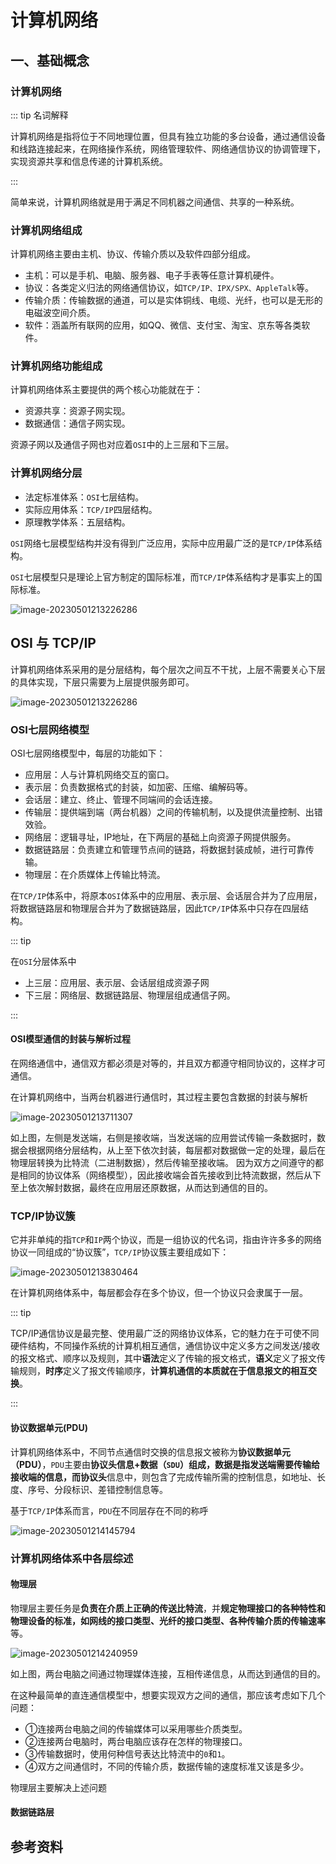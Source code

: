 # 计算机网络

## 一、基础概念

### 计算机网络

::: tip 名词解释

计算机网络是指将位于不同地理位置，但具有独立功能的多台设备，通过通信设备和线路连接起来，在网络操作系统，网络管理软件、网络通信协议的协调管理下，实现资源共享和信息传递的计算机系统。

:::

简单来说，计算机网络就是用于满足不同机器之间通信、共享的一种系统。

### 计算机网络组成

计算机网络主要由主机、协议、传输介质以及软件四部分组成。

- 主机：可以是手机、电脑、服务器、电子手表等任意计算机硬件。
- 协议：各类定义归法的网络通信协议，如`TCP/IP、IPX/SPX、AppleTalk`等。
- 传输介质：传输数据的通道，可以是实体铜线、电缆、光纤，也可以是无形的电磁波空间介质。
- 软件：涵盖所有联网的应用，如QQ、微信、支付宝、淘宝、京东等各类软件。

### 计算机网络功能组成

计算机网络体系主要提供的两个核心功能就在于：

- 资源共享：资源子网实现。
- 数据通信：通信子网实现。

资源子网以及通信子网也对应着`OSI`中的上三层和下三层。

### 计算机网络分层

- 法定标准体系：`OSI`七层结构。
- 实际应用体系：`TCP/IP`四层结构。
- 原理教学体系：五层结构。

`OSI`网络七层模型结构并没有得到广泛应用，实际中应用最广泛的是`TCP/IP`体系结构。

`OSI`七层模型只是理论上官方制定的国际标准，而`TCP/IP`体系结构才是事实上的国际标准。

![image-20230501213226286](D:\FullStackNotes\docs\guide\ComputerNetwork\img\image-20230501213226286.png)

## OSI 与 TCP/IP

计算机网络体系采用的是分层结构，每个层次之间互不干扰，上层不需要关心下层的具体实现，下层只需要为上层提供服务即可。

![image-20230501213226286](D:\FullStackNotes\docs\guide\ComputerNetwork\img\image-20230501213226286.png)

### OSI七层网络模型

OSI七层网络模型中，每层的功能如下：

- 应用层：人与计算机网络交互的窗口。
- 表示层：负责数据格式的封装，如加密、压缩、编解码等。
- 会话层：建立、终止、管理不同端间的会话连接。
- 传输层：提供端到端（两台机器）之间的传输机制，以及提供流量控制、出错效验。
- 网络层：逻辑寻址，IP地址，在下两层的基础上向资源子网提供服务。
- 数据链路层：负责建立和管理节点间的链路，将数据封装成帧，进行可靠传输。
- 物理层：在介质媒体上传输比特流。

在`TCP/IP`体系中，将原本`OSI`体系中的应用层、表示层、会话层合并为了应用层，将数据链路层和物理层合并为了数据链路层，因此`TCP/IP`体系中只存在四层结构。

::: tip

在`OSI`分层体系中

- 上三层：应用层、表示层、会话层组成资源子网
- 下三层：网络层、数据链路层、物理层组成通信子网。

:::

#### OSI模型通信的封装与解析过程

在网络通信中，通信双方都必须是对等的，并且双方都遵守相同协议的，这样才可通信。

在计算机网络中，当两台机器进行通信时，其过程主要包含数据的封装与解析

![image-20230501213711307](D:\FullStackNotes\docs\guide\ComputerNetwork\img\image-20230501213711307.png)

如上图，左侧是发送端，右侧是接收端，当发送端的应用尝试传输一条数据时，数据会根据网络分层结构，从上至下依次封装，每层都对数据做一定的处理，最后在物理层转换为比特流（二进制数据），然后传输至接收端。
 因为双方之间遵守的都是相同的协议体系（网络模型），因此接收端会首先接收到比特流数据，然后从下至上依次解封数据，最终在应用层还原数据，从而达到通信的目的。

### TCP/IP协议簇

它并非单纯的指`TCP`和`IP`两个协议，而是一组协议的代名词，指由许许多多的网络协议一同组成的“协议簇”，`TCP/IP`协议簇主要组成如下：

![image-20230501213830464](D:\FullStackNotes\docs\guide\ComputerNetwork\img\image-20230501213830464.png)

在计算机网络体系中，每层都会存在多个协议，但一个协议只会隶属于一层。

::: tip

TCP/IP通信协议是最完整、使用最广泛的网络协议体系，它的魅力在于可使不同硬件结构，不同操作系统的计算机相互通信，通信协议中定义多方之间发送/接收的报文格式、顺序以及规则，其中**语法**定义了传输的报文格式，**语义**定义了报文传输规则，**时序**定义了报文传输顺序，**计算机通信的本质就在于信息报文的相互交换**。

:::

#### 协议数据单元(PDU)

计算机网络体系中，不同节点通信时交换的信息报文被称为**协议数据单元（PDU）**，`PDU`主要由**协议头信息+数据（`SDU`）**组成，**数据**是指发送端需要传输给接收端的信息，而**协议头**信息中，则包含了完成传输所需的控制信息，如地址、长度、序号、分段标识、差错控制信息等。

基于`TCP/IP`体系而言，`PDU`在不同层存在不同的称呼

![image-20230501214145794](D:\FullStackNotes\docs\guide\ComputerNetwork\img\image-20230501214145794.png)

### 计算机网络体系中各层综述

#### 物理层

物理层主要任务是**负责在介质上正确的传送比特流**，并**规定物理接口的各种特性和物理设备的标准，如网线的接口类型、光纤的接口类型、各种传输介质的传输速率**等。

![image-20230501214240959](D:\FullStackNotes\docs\guide\ComputerNetwork\img\image-20230501214240959.png)

如上图，两台电脑之间通过物理媒体连接，互相传递信息，从而达到通信的目的。

在这种最简单的直连通信模型中，想要实现双方之间的通信，那应该考虑如下几个问题：

- ①连接两台电脑之间的传输媒体可以采用哪些介质类型。
- ②连接两台电脑时，两台电脑应该存在怎样的物理接口。
- ③传输数据时，使用何种信号表达比特流中的`0`和`1`。
- ④双方之间通信时，不同的传输介质，数据传输的速度标准又该是多少。

物理层主要解决上述问题

#### 数据链路层



























































## 参考资料

